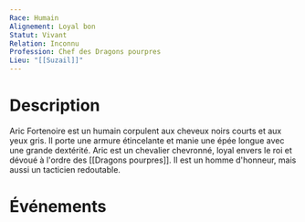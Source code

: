 ```yaml
---
Race: Humain
Alignement: Loyal bon
Statut: Vivant
Relation: Inconnu
Profession: Chef des Dragons pourpres
Lieu: "[[Suzail]]"
---
```

# Description
Aric Fortenoire est un humain corpulent aux cheveux noirs courts et aux yeux gris. Il porte une armure étincelante et manie une épée longue avec une grande dextérité. Aric est un chevalier chevronné, loyal envers le roi et dévoué à l'ordre des [[Dragons pourpres]]. Il est un homme d'honneur, mais aussi un tacticien redoutable.

# Événements
